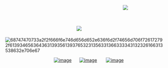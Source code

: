 

⠀⠀⠀⠀⠀⠀⠀⠀⠀⠀⠀⠀⠀⠀⠀⠀⠀⠀⠀⠀⠀⠀⠀⠀⠀⠀⠀⠀⠀⠀⠀  ⠀⠀⠀⠀⠀![](https://i.imgur.com/NhsT91j.png)

⠀⠀⠀⠀⠀⠀⠀⠀⠀⠀⠀⠀⠀⠀⠀⠀⠀⠀⠀⠀⠀⠀⠀⠀⠀⠀⠀⠀⠀⠀⠀⠀⠀⠀⠀⠀⠀⠀⠀⠀⠀⠀⠀⠀⠀⠀⠀⠀⠀⠀⠀⠀⠀⠀⠀⠀⠀⠀⠀⠀⠀⠀⠀⠀⠀⠀⠀⠀⠀⠀⠀⠀⠀⠀⠀⠀⠀⠀⠀⠀⠀⠀⠀⠀⠀⠀⠀⠀⠀⠀⠀⠀⠀⠀⠀⠀⠀⠀⠀⠀⠀⠀⠀⠀⠀⠀⠀⠀⠀⠀⠀⠀⠀⠀⠀⠀⠀⠀⠀⠀![](https://i.imgur.com/ktEi1Mq.png)
⠀⠀⠀⠀⠀⠀⠀⠀⠀⠀⠀⠀⠀⠀⠀⠀⠀⠀⠀⠀⠀⠀⠀⠀⠀⠀⠀⠀⠀⠀⠀⠀⠀⠀⠀⠀⠀⠀⠀ ![68747470733a2f2f666f6e746d656d652e636f6d2f74656d706f726172792f61393465636436313935613937653231356331366333343132326166313538632e706e67](https://github.com/scenemo/scenemo/assets/132171598/785e7240-35ba-4e8b-ad06-0a203f71d15f)


⠀⠀⠀⠀⠀⠀⠀⠀⠀⠀⠀⠀⠀⠀⠀[![image](https://github.com/scenemo/scenemo/assets/132171598/2d7de76c-50f5-4142-9de7-2cc79b0c8955)](https://rentry.co/disordertown)    ⠀⠀[![image](https://github.com/scenemo/scenemo/assets/132171598/fd6a386b-b97c-4497-a695-bd388666e41d)](https://rentry.co/jeffreyhoard)   ⠀⠀ [![image](https://github.com/scenemo/scenemo/assets/132171598/1863e320-f599-4b8e-84be-59378b002bc8)](https://rentry.co/spankies)





